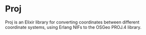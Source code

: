 # Proj

Proj is an Elixir library for converting coordinates between different
coordinate systems, using Erlang NIFs to the OSGeo PROJ.4 library.
